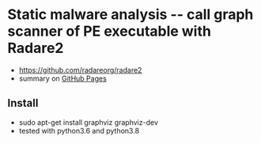# Static malware analysis -- call graph scanner of PE executable with Radare2

* https://github.com/radareorg/radare2
* summary on [GitHub Pages](https://attilamester.github.io/call-graph/)

## Install

* sudo apt-get install graphviz graphviz-dev
* tested with python3.6 and python3.8